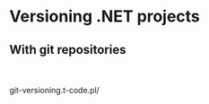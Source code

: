 # Versioning .NET projects
## With git repositories

<br/>
<br/>
<a href="https://github.com/tpluscode/git-versioning-presentation"><i class="fa fa-github"></i></a>
git-versioning.t-code.pl/
